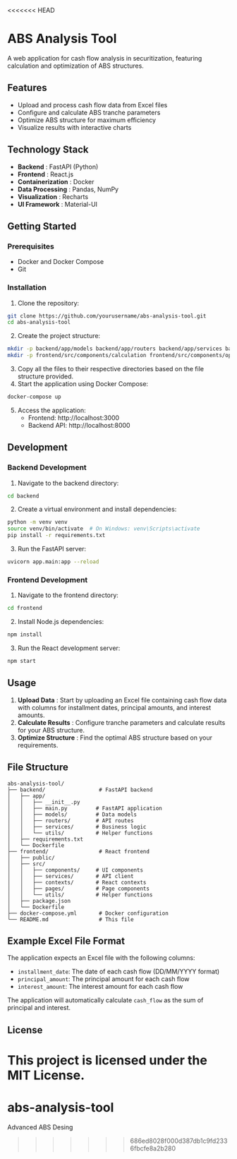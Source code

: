 <<<<<<< HEAD
# ABS Analysis Tool

A web application for cash flow analysis in securitization, featuring calculation and optimization of ABS structures.

## Features

* Upload and process cash flow data from Excel files
* Configure and calculate ABS tranche parameters
* Optimize ABS structure for maximum efficiency
* Visualize results with interactive charts

## Technology Stack

* **Backend** : FastAPI (Python)
* **Frontend** : React.js
* **Containerization** : Docker
* **Data Processing** : Pandas, NumPy
* **Visualization** : Recharts
* **UI Framework** : Material-UI

## Getting Started

### Prerequisites

* Docker and Docker Compose
* Git

### Installation

1. Clone the repository:

```bash
git clone https://github.com/yourusername/abs-analysis-tool.git
cd abs-analysis-tool
```

2. Create the project structure:

```bash
mkdir -p backend/app/models backend/app/routers backend/app/services backend/app/utils
mkdir -p frontend/src/components/calculation frontend/src/components/optimization frontend/src/services frontend/src/contexts frontend/src/pages
```

3. Copy all the files to their respective directories based on the file structure provided.
4. Start the application using Docker Compose:

```bash
docker-compose up
```

5. Access the application:
   * Frontend: http://localhost:3000
   * Backend API: http://localhost:8000

## Development

### Backend Development

1. Navigate to the backend directory:

```bash
cd backend
```

2. Create a virtual environment and install dependencies:

```bash
python -m venv venv
source venv/bin/activate  # On Windows: venv\Scripts\activate
pip install -r requirements.txt
```

3. Run the FastAPI server:

```bash
uvicorn app.main:app --reload
```

### Frontend Development

1. Navigate to the frontend directory:

```bash
cd frontend
```

2. Install Node.js dependencies:

```bash
npm install
```

3. Run the React development server:

```bash
npm start
```

## Usage

1. **Upload Data** : Start by uploading an Excel file containing cash flow data with columns for installment dates, principal amounts, and interest amounts.
2. **Calculate Results** : Configure tranche parameters and calculate results for your ABS structure.
3. **Optimize Structure** : Find the optimal ABS structure based on your requirements.

## File Structure

```
abs-analysis-tool/
├── backend/                 # FastAPI backend
│   ├── app/
│   │   ├── __init__.py
│   │   ├── main.py         # FastAPI application
│   │   ├── models/         # Data models
│   │   ├── routers/        # API routes
│   │   ├── services/       # Business logic
│   │   └── utils/          # Helper functions
│   ├── requirements.txt
│   └── Dockerfile
├── frontend/                # React frontend
│   ├── public/
│   ├── src/
│   │   ├── components/     # UI components
│   │   ├── services/       # API client
│   │   ├── contexts/       # React contexts
│   │   ├── pages/          # Page components
│   │   └── utils/          # Helper functions
│   ├── package.json
│   └── Dockerfile
├── docker-compose.yml       # Docker configuration
└── README.md                # This file
```

## Example Excel File Format

The application expects an Excel file with the following columns:

* `installment_date`: The date of each cash flow (DD/MM/YYYY format)
* `principal_amount`: The principal amount for each cash flow
* `interest_amount`: The interest amount for each cash flow

The application will automatically calculate `cash_flow` as the sum of principal and interest.

## License

This project is licensed under the MIT License.
=======
# abs-analysis-tool
Advanced ABS Desing
>>>>>>> 686ed8028f000d387db1c9fd2336fbcfe8a2b280
